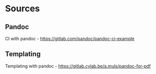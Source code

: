 # Sources

## Pandoc
CI with pandoc - https://gitlab.com/pandoc/pandoc-ci-example

## Templating
Templating with pandoc - https://gitlab.cylab.be/a.muls/pandoc-for-pdf